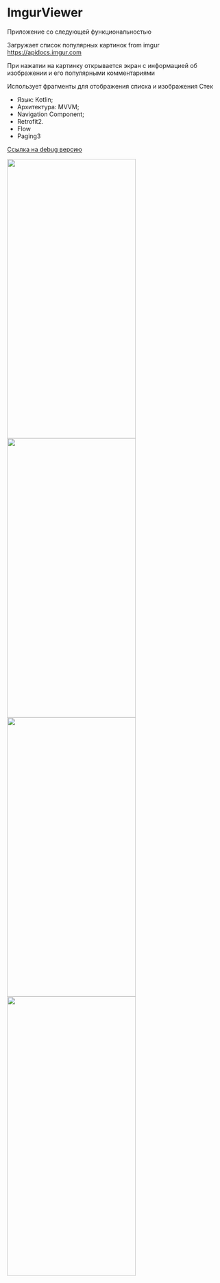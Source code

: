 # ImgurViewer 
Приложение со следующей функциональностью

Загружает список популярных картинок from imgur https://apidocs.imgur.com 

При нажатии на картинку открывается экран с
информацией об изображении и его популярными комментариями

Использует фрагменты для отображения списка и изображения
Стек 
- Язык: Kotlin;
- Архитектура: MVVM;
- Navigation Component;
- Retrofit2.
- Flow
- Paging3

[Ссылка на debug версию](https://disk.yandex.ru/d/zv79AmlIe62syw)
<p>
<img style="width:300px;height:650px;"src="https://i.ibb.co/NLBhb1K/Screenshot-1634237312.png"/>
<img style="width:300px;height:650px;"src="https://i.ibb.co/5s5W3Sc/Screenshot-1634237317.png"/>
<img style="width:300px;height:650px;"src="https://i.ibb.co/Fgc57q9/Screenshot-1634237322.png"/>
<img style="width:300px;height:650px;"src="https://i.ibb.co/JyS6rt6/Screenshot-1634237325.png"/>
</p>
